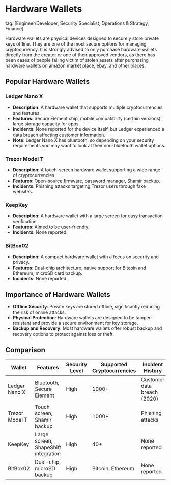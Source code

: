 # Hardware Wallets
tag: [Engineer/Developer, Security Specialist, Operations & Strategy, Finance]

Hardware wallets are physical devices designed to securely store private keys offline. They are one of the most secure options for managing cryptocurrency. It is strongly advised to only purchase hardware wallets directly from the creator or one of their approved vendors, as there has been cases of people falling victim of stolen assets after purchasing hardware wallets on amazon market place, ebay, and other places.

## Popular Hardware Wallets

### Ledger Nano X

- **Description**: A hardware wallet that supports multiple cryptocurrencies and features.
- **Features**: Secure Element chip, mobile compatibility (certain versions), large storage capacity for apps.
- **Incidents**: None reported for the device itself, but Ledger experienced a data breach affecting customer information.
- **Note**: Ledger Nano X has bluetooth, so depending on your security requirements you may want to look at their non-bluetooth wallet options.

### Trezor Model T

- **Description**: A touch-screen hardware wallet supporting a wide range of cryptocurrencies.
- **Features**: Open-source firmware, password manager, Shamir backup.
- **Incidents**: Phishing attacks targeting Trezor users through fake websites.

### KeepKey

- **Description**: A hardware wallet with a large screen for easy transaction verification.
- **Features**: Aimed to be user-friendly.
- **Incidents**: None reported.

### BitBox02

- **Description**: A compact hardware wallet with a focus on security and privacy.
- **Features**: Dual-chip architecture, native support for Bitcoin and Ethereum, microSD card backup.
- **Incidents**: None reported.

## Importance of Hardware Wallets

- **Offline Security**: Private keys are stored offline, significantly reducing the risk of online attacks.
- **Physical Protection**: Hardware wallets are designed to be tamper-resistant and provide a secure environment for key storage.
- **Backup and Recovery**: Most hardware wallets offer robust backup and recovery options to protect against loss or theft.

## Comparison

| Wallet         | Features                        | Security Level | Supported Cryptocurrencies | Incident History  |
|----------------|---------------------------------|----------------|---------------------------|--------------------|
| Ledger Nano X  | Bluetooth, Secure Element       | High           | 1000+                     | Customer data breach (2020) |
| Trezor Model T | Touch screen, Shamir backup     | High           | 1000+                     | Phishing attacks   |
| KeepKey        | Large screen, ShapeShift integration | High       | 40+                       | None reported      |
| BitBox02       | Dual-chip, microSD backup       | High           | Bitcoin, Ethereum         | None reported      |
